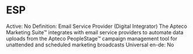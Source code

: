 # ESP

Active: No
Definition: Email Service Provider (Digital Integrator) The Apteco Marketing Suite™ integrates with email service providers to automate data uploads from the Apteco PeopleStage™ campaign management tool for unattended and scheduled marketing broadcasts
Universal en-de: No